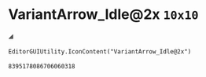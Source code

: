 # VariantArrow_Idle@2x `10x10`
<img src="/img/VariantArrow_Idle@2x.png" width=10 height=10>

``` CSharp
EditorGUIUtility.IconContent("VariantArrow_Idle@2x")
```
```
8395178086706060318
```
